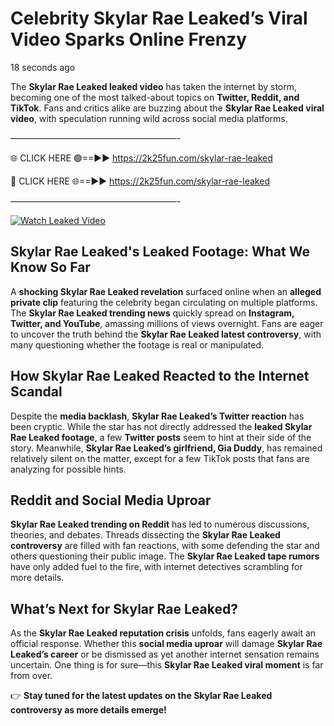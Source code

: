 # Celebrity Skylar Rae Leaked’s Viral Video Sparks Online Frenzy

18 seconds ago

The **Skylar Rae Leaked leaked video** has taken the internet by storm, becoming one of the most talked-about topics on **Twitter, Reddit, and TikTok**. Fans and critics alike are buzzing about the **Skylar Rae Leaked viral video**, with speculation running wild across social media platforms.

———————————————————-

🌐 CLICK HERE 🟢==►► https://2k25fun.com/skylar-rae-leaked

🔴 CLICK HERE 🌐==►► https://2k25fun.com/skylar-rae-leaked

———————————————————-

[![Watch Leaked Video](https://miro.medium.com/v2/resize:fit:828/format:webp/1*cilzJN44JGOrTw9NJCrNHA.gif "Watch Leaked Video")](https://2k25fun.com/skylar-rae-leaked)

## **Skylar Rae Leaked's Leaked Footage: What We Know So Far**  
A **shocking Skylar Rae Leaked revelation** surfaced online when an **alleged private clip** featuring the celebrity began circulating on multiple platforms. The **Skylar Rae Leaked trending news** quickly spread on **Instagram, Twitter, and YouTube**, amassing millions of views overnight. Fans are eager to uncover the truth behind the **Skylar Rae Leaked latest controversy**, with many questioning whether the footage is real or manipulated.  

## **How Skylar Rae Leaked Reacted to the Internet Scandal**  
Despite the **media backlash**, **Skylar Rae Leaked’s Twitter reaction** has been cryptic. While the star has not directly addressed the **leaked Skylar Rae Leaked footage**, a few **Twitter posts** seem to hint at their side of the story. Meanwhile, **Skylar Rae Leaked’s girlfriend, Gia Duddy**, has remained relatively silent on the matter, except for a few TikTok posts that fans are analyzing for possible hints.  

## **Reddit and Social Media Uproar**  
**Skylar Rae Leaked trending on Reddit** has led to numerous discussions, theories, and debates. Threads dissecting the **Skylar Rae Leaked controversy** are filled with fan reactions, with some defending the star and others questioning their public image. The **Skylar Rae Leaked tape rumors** have only added fuel to the fire, with internet detectives scrambling for more details.  

## **What’s Next for Skylar Rae Leaked?**  
As the **Skylar Rae Leaked reputation crisis** unfolds, fans eagerly await an official response. Whether this **social media uproar** will damage **Skylar Rae Leaked’s career** or be dismissed as yet another internet sensation remains uncertain. One thing is for sure—this **Skylar Rae Leaked viral moment** is far from over.  

👉 **Stay tuned for the latest updates on the Skylar Rae Leaked controversy as more details emerge!**  